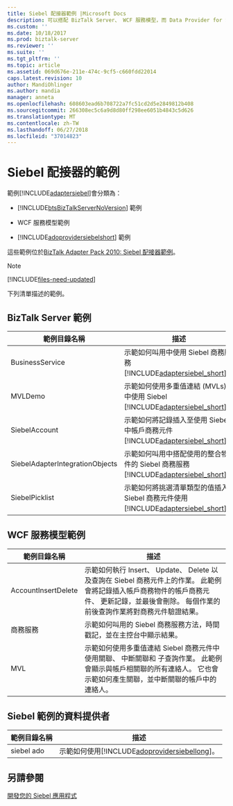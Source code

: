 ```yaml
---
title: Siebel 配接器範例 |Microsoft Docs
description: 可以搭配 BizTalk Server、 WCF 服務模型，而 Data Provider for Siebel 的 Siebel WCF 配接器範例
ms.custom: ''
ms.date: 10/18/2017
ms.prod: biztalk-server
ms.reviewer: ''
ms.suite: ''
ms.tgt_pltfrm: ''
ms.topic: article
ms.assetid: 069d676e-211e-474c-9cf5-c660fdd22014
caps.latest.revision: 10
author: MandiOhlinger
ms.author: mandia
manager: anneta
ms.openlocfilehash: 608603ead6b708722a7fc51cd2d5e2849812b408
ms.sourcegitcommit: 266308ec5c6a9d8d80ff298ee6051b4843c5d626
ms.translationtype: MT
ms.contentlocale: zh-TW
ms.lasthandoff: 06/27/2018
ms.locfileid: "37014823"
---
```

# <a name="samples-for-the-siebel-adapter"></a>Siebel 配接器的範例
範例[!INCLUDE[adaptersiebel](../../includes/adaptersiebel-md.md)]會分類為：  

- [!INCLUDE[btsBizTalkServerNoVersion](../../includes/btsbiztalkservernoversion-md.md)] 範例  

- WCF 服務模型範例  

- [!INCLUDE[adoprovidersiebelshort](../../includes/adoprovidersiebelshort-md.md)] 範例  


這些範例位於[BizTalk Adapter Pack 2010: Siebel 配接器範例](https://www.microsoft.com/download/details.aspx?id=6492)。 

> [!NOTE]
> [!INCLUDE[files-need-updated](../../includes/files-need-updated.md)]

下列清單描述的範例。

## <a name="biztalk-server-samples"></a>BizTalk Server 範例  

|      範例目錄名稱      |                                                                                     描述                                                                                     |
|---------------------------------|-------------------------------------------------------------------------------------------------------------------------------------------------------------------------------------|
|         BusinessService         |                    示範如何叫用中使用 Siebel 商務服務[!INCLUDE[adaptersiebel_short](../../includes/adaptersiebel-short-md.md)]。                     |
|             MVLDemo             |                示範如何使用多重值連結 (MVLs) 中使用 Siebel [!INCLUDE[adaptersiebel_short](../../includes/adaptersiebel-short-md.md)]。                 |
|          SiebelAccount          |        示範如何將記錄插入至使用 Siebel 中帳戶商務元件[!INCLUDE[adaptersiebel_short](../../includes/adaptersiebel-short-md.md)]。        |
| SiebelAdapterIntegrationObjects | 示範如何叫用中搭配使用的整合物件的 Siebel 商務服務[!INCLUDE[adaptersiebel_short](../../includes/adaptersiebel-short-md.md)]。 |
|         SiebelPicklist          |      示範如何將挑選清單類型的值插入 Siebel 商務元件使用[!INCLUDE[adaptersiebel_short](../../includes/adaptersiebel-short-md.md)]。      |

## <a name="wcf-service-model-samples"></a>WCF 服務模型範例 

|範例目錄名稱|描述|  
|---------------------------|-----------------|  
|AccountInsertDelete|示範如何執行 Insert、 Update、 Delete 以及查詢在 Siebel 商務元件上的作業。 此範例會將記錄插入帳戶商務物件的帳戶商務元件、 更新記錄，並最後會刪除。 每個作業的前後查詢作業將對商務元件驗證結果。|  
|商務服務|示範如何叫用的 Siebel 商務服務方法，時間戳記，並在主控台中顯示結果。|  
|MVL|示範如何使用多重值連結 Siebel 商務元件中使用關聯、 中斷關聯和 子查詢作業。 此範例會顯示與帳戶相關聯的所有連絡人。 它也會示範如何產生關聯，並中斷關聯的帳戶中的連絡人。|  

## <a name="data-provider-for-siebel-sample"></a>Siebel 範例的資料提供者  

| 範例目錄名稱 |                                                描述                                                 |
|-----------------------|------------------------------------------------------------------------------------------------------------|
|      siebel ado       | 示範如何使用[!INCLUDE[adoprovidersiebellong](../../includes/adoprovidersiebellong-md.md)]。 |

## <a name="see-also"></a>另請參閱  
[開發您的 Siebel 應用程式](../../adapters-and-accelerators/adapter-siebel/develop-your-siebel-applications.md)